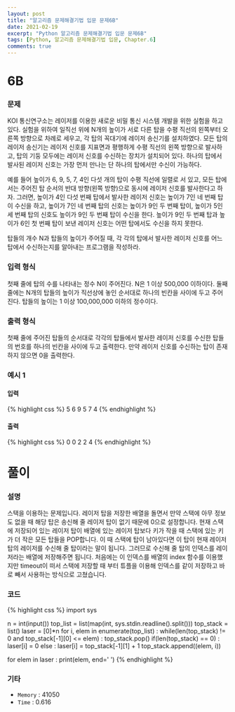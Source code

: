 ```yaml
---
layout: post
title: "알고리즘 문제해결기법 입문 문제6B"
date: 2021-02-19
excerpt: "Python 알고리즘 문제해결기법 입문 문제6B"
tags: [Python, 알고리즘 문제해결기법 입문, Chapter.6]
comments: true
---
```

# 6B

### 문제
KOI 통신연구소는 레이저를 이용한 새로운 비밀 통신 시스템 개발을 위한 실험을 하고 있다. 실험을 위하여 일직선 위에 N개의 높이가 서로 다른 탑을 수평 직선의 왼쪽부터 오른쪽 방향으로 차례로 세우고, 각 탑의 꼭대기에 레이저 송신기를 설치하였다. 모든 탑의 레이저 송신기는 레이저 신호를 지표면과 평행하게 수평 직선의 왼쪽 방향으로 발사하고, 탑의 기둥 모두에는 레이저 신호를 수신하는 장치가 설치되어 있다. 하나의 탑에서 발사된 레이저 신호는 가장 먼저 만나는 단 하나의 탑에서만 수신이 가능하다. 

예를 들어 높이가 6, 9, 5, 7, 4인 다섯 개의 탑이 수평 직선에 일렬로 서 있고, 모든 탑에서는 주어진 탑 순서의 반대 방향(왼쪽 방향)으로 동시에 레이저 신호를 발사한다고 하자. 그러면, 높이가 4인 다섯 번째 탑에서 발사한 레이저 신호는 높이가 7인 네 번째 탑이 수신을 하고, 높이가 7인 네 번째 탑의 신호는 높이가 9인 두 번째 탑이, 높이가 5인 세 번째 탑의 신호도 높이가 9인 두 번째 탑이 수신을 한다. 높이가 9인 두 번째 탑과 높이가 6인 첫 번째 탑이 보낸 레이저 신호는 어떤 탑에서도 수신을 하지 못한다.

탑들의 개수 N과 탑들의 높이가 주어질 때, 각 각의 탑에서 발사한 레이저 신호를 어느 탑에서 수신하는지를 알아내는 프로그램을 작성하라. 

### 입력 형식
첫째 줄에 탑의 수를 나타내는 정수 N이 주어진다. N은 1 이상 500,000 이하이다. 둘째 줄에는 N개의 탑들의 높이가 직선상에 놓인 순서대로 하나의 빈칸을 사이에 두고 주어진다. 탑들의 높이는 1 이상 100,000,000 이하의 정수이다. 

### 출력 형식
첫째 줄에 주어진 탑들의 순서대로 각각의 탑들에서 발사한 레이저 신호를 수신한 탑들의 번호를 하나의 빈칸을 사이에 두고 출력한다. 만약 레이저 신호를 수신하는 탑이 존재하지 않으면 0을 출력한다.

### 예시 1
#### 입력
{% highlight css %}
5
6 9 5 7 4
{% endhighlight %}
#### 출력
{% highlight css %}
0 0 2 2 4
{% endhighlight %}

# 풀이

### 설명
스택을 이용하는 문제입니다. 레이저 탑을 저장한 배열을 돌면서 만약 스택에 아무 정보도 없을 때 해당 탑은 송신해 줄 레이저 탑이 없기 때문에 0으로 설정합니다. 현재 스택에 저장되어 있는 레이저 탑이 배열에 있는 레이저 탑보다 키가 작을 때 스택에 있는 키가 더 작은 모든 탑들을 POP합니다. 이 때 스택에 탑이 남아있다면 이 탑이 현재 레이저 탑의 레이저를 수신해 줄 탑이라는 말이 됩니다. 그러므로 수신해 줄 탑의 인덱스를 레이저라는 배열에 저장해주면 됩니다. 처음에는 이 인덱스를 배열의 index 함수를 이용했지만 timeout이 떠서 스택에 저장할 때 부터 튜플을 이용해 인덱스를 같이 저장하고 바로 빼서 사용하는 방식으로 고쳤습니다. 

### 코드
{% highlight css %}
import sys

n = int(input())
top_list = list(map(int, sys.stdin.readline().split()))
top_stack = list()
laser = [0]*n
for i, elem in enumerate(top_list) :
	while(len(top_stack) != 0 and top_stack[-1][0] <= elem) : top_stack.pop()
	if(len(top_stack) == 0) : laser[i] = 0
	else : laser[i] = top_stack[-1][1] + 1
	top_stack.append((elem, i))
	
for elem in laser :
	print(elem, end=' ')
{% endhighlight %}

### 기타
- `Memory` : 41050	
- `Time` : 0.616